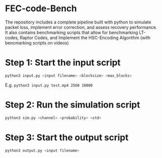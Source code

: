# FEC-code-Bench
The repository includes a complete pipeline built with python to simulate packet loss, implement error correction, and assess recovery performance.
It also contains benchmarking scripts that allow for benchmarking LT-codes, Raptor Codes, and Implement the HSC-Encoding Algorithm (with bencmarking scripts on videos)


# Step 1: Start the input script
```sh
python3 input.py <input filename> <blocksize> <max_blocks>
```

E.g. ```python3 input.py test.mp4 2560 10000```

# Step 2: Run the simulation script
```sh
python3 sim.py <channel> <probability> <std>
```

# Step 3: Start the output script
```sh
python3 output.py <input filename>
```
